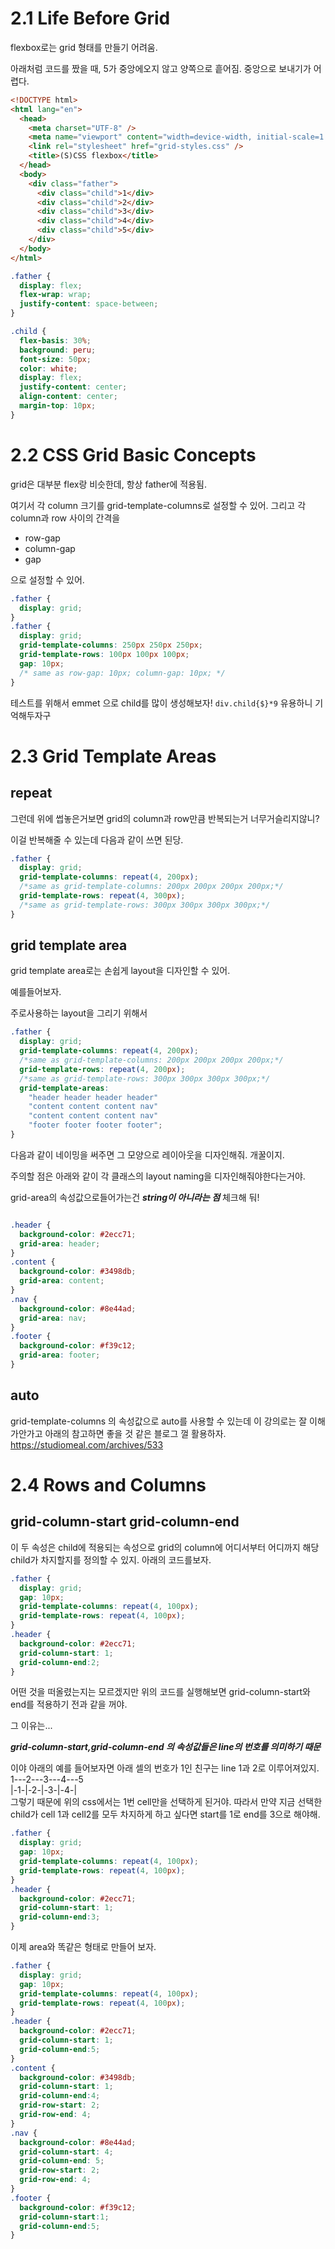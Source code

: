 
# 2.1 Life Before Grid

flexbox로는 grid 형태를 만들기 어려움.

아래처럼 코드를 짰을 때, 5가 중앙에오지 않고 양쪽으로 흩어짐. 중앙으로 보내기가 어렵다.

```html
<!DOCTYPE html>
<html lang="en">
  <head>
    <meta charset="UTF-8" />
    <meta name="viewport" content="width=device-width, initial-scale=1.0" />
    <link rel="stylesheet" href="grid-styles.css" />
    <title>(S)CSS flexbox</title>
  </head>
  <body>
    <div class="father">
      <div class="child">1</div>
      <div class="child">2</div>
      <div class="child">3</div>
      <div class="child">4</div>
      <div class="child">5</div>
    </div>
  </body>
</html>
```

```css
.father {
  display: flex;
  flex-wrap: wrap;
  justify-content: space-between;
}

.child {
  flex-basis: 30%;
  background: peru;
  font-size: 50px;
  color: white;
  display: flex;
  justify-content: center;
  align-content: center;
  margin-top: 10px;
}

```

# 2.2 CSS Grid Basic Concepts

grid은 대부분 flex랑 비슷한데, 항상 father에 적용됨. 

여기서 각 column 크기를 grid-template-columns로 설정할 수 있어.
그리고 각 column과 row 사이의 간격을 

 - row-gap
 - column-gap
 - gap

으로 설정할 수 있어.
```css
.father {
  display: grid;
}
.father {
  display: grid;
  grid-template-columns: 250px 250px 250px;
  grid-template-rows: 100px 100px 100px;
  gap: 10px;
  /* same as row-gap: 10px; column-gap: 10px; */
}
```

테스트를 위해서 emmet 으로 child를 많이 생성해보자! `div.child{$}*9` 유용하니 기억해두자구


# 2.3 Grid Template Areas

## repeat
그런데 위에 썹놓은거보면 grid의 column과 row만큼 반복되는거 너무거슬리지않니?

이걸 반복해줄 수 있는데 다음과 같이 쓰면 된당.

```css
.father {
  display: grid;
  grid-template-columns: repeat(4, 200px);
  /*same as grid-template-columns: 200px 200px 200px 200px;*/
  grid-template-rows: repeat(4, 300px);
  /*same as grid-template-rows: 300px 300px 300px 300px;*/
}
```

## grid template area

grid template area로는 손쉽게 layout을 디자인할 수 있어. 

예를들어보자. 

주로사용하는 layout을 그리기 위해서 

```css
.father {
  display: grid;
  grid-template-columns: repeat(4, 200px);
  /*same as grid-template-columns: 200px 200px 200px 200px;*/
  grid-template-rows: repeat(4, 200px);
  /*same as grid-template-rows: 300px 300px 300px 300px;*/
  grid-template-areas:
    "header header header header"
    "content content content nav"
    "content content content nav"
    "footer footer footer footer";
}
```
다음과 같이 네이밍을 써주면 그 모양으로 레이아웃을 디자인해줘. 개꿀이지.

주의할 점은 아래와 같이 각 클래스의 layout naming을 디자인해줘야한다는거야. 

grid-area의 속성값으로들어가는건 ***string이 아니라는 점*** 체크해 둬!
```css

.header {
  background-color: #2ecc71;
  grid-area: header;
}
.content {
  background-color: #3498db;
  grid-area: content;
}
.nav {
  background-color: #8e44ad;
  grid-area: nav;
}
.footer {
  background-color: #f39c12;
  grid-area: footer;
}
```

## auto
grid-template-columns 의 속성값으로 auto를 사용할 수 있는데 이 강의로는 잘 이해가안가고 아래의 참고하면 좋을 것 같은 블로그 껄 활용하자.
https://studiomeal.com/archives/533

# 2.4 Rows and Columns

## grid-column-start grid-column-end
이 두 속성은 child에 적용되는 속성으로 grid의 column에 어디서부터 어디까지 해당 child가 차지할지를 정의할 수 있지. 아래의 코드를보자.

```css
.father {
  display: grid;
  gap: 10px;
  grid-template-columns: repeat(4, 100px);
  grid-template-rows: repeat(4, 100px);
}
.header {
  background-color: #2ecc71;
  grid-column-start: 1;
  grid-column-end:2;
}
```
어떤 것을 떠올렸는지는 모르겠지만 위의 코드를 실행해보면 grid-column-start와 end를 적용하기 전과 같을 꺼야. 

그 이유는...

***grid-column-start,grid-column-end 의 속성값들은 line의 번호를 의미하기 때문***

이야 아래의 예를 들어보자면 아래 셀의 번호가 1인 친구는 line 1과 2로 이루어져있지.  
1---2---3---4---5  
|-1-|-2-|-3-|-4-|   
그렇기 때문에 위의 css에서는 1번 cell만을  선택하게 된거야.
따라서 만약 지금 선택한 child가 cell 1과 cell2를 모두 차지하게 하고 싶다면 start를 1로 end를 3으로 해야해.

```css
.father {
  display: grid;
  gap: 10px;
  grid-template-columns: repeat(4, 100px);
  grid-template-rows: repeat(4, 100px);
}
.header {
  background-color: #2ecc71;
  grid-column-start: 1;
  grid-column-end:3;
}
```

이제 area와 똑같은 형태로 만들어 보자. 

```css
.father {
  display: grid;
  gap: 10px;
  grid-template-columns: repeat(4, 100px);
  grid-template-rows: repeat(4, 100px);
}
.header {
  background-color: #2ecc71;
  grid-column-start: 1;
  grid-column-end:5;
}
.content {
  background-color: #3498db;
  grid-column-start: 1;
  grid-column-end:4;
  grid-row-start: 2;
  grid-row-end: 4;
}
.nav {
  background-color: #8e44ad;
  grid-column-start: 4;
  grid-column-end: 5;
  grid-row-start: 2;
  grid-row-end: 4;
}
.footer {
  background-color: #f39c12;
  grid-column-start:1;
  grid-column-end:5;
}
```